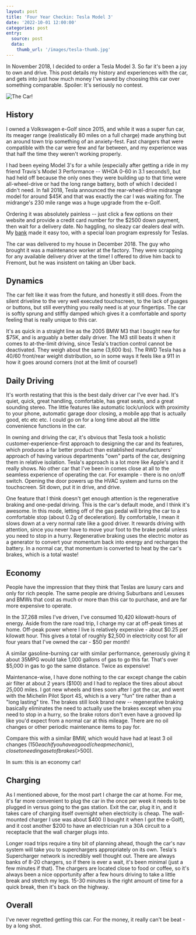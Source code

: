 ```yaml
---
layout: post
title: 'Four Year Checkin: Tesla Model 3'
date: '2022-10-01 12:00:00'
categories: post
entry:
  source: post
  data:
    thumb_url: '/images/tesla-thumb.jpg'
---
```


In November  2018, I decided to order a Tesla Model 3. So far it's been a joy to own and drive. This post details my history and experiences with the car, and gets into just how much money I've saved by choosing this car over something comparable. Spoiler: It's seriously no contest.

![The Car!](/images/tesla.jpg)

## History

I owned a Volkswagen e-Golf since 2015, and while it was a super fun car, its meager range (realistically 80 miles on a full charge) made anything but an around town trip something of an anxiety-fest. Fast chargers that were compatible with the car were few and far between, and my experience was that half the time they weren't working properly.

I had been eyeing Model 3's for a while (especially after getting a ride in my friend Travis's Model 3 Performance -- WHOA 0-60 in 3.1 seconds!), but had held off because the only ones they were building up to that time were all-wheel-drive or had the long range battery, both of which I decided I didn't need. In fall 2018, Tesla announced the rear-wheel-drive midrange model for around $45K and that was exactly the car I was waiting for. The midrange's 230 mile range was a huge upgrade from the e-Golf.

Ordering it was absolutely painless -- just click a few options on their website and provide a credit card number for the $2500 down payment, then wait for a delivery date. No haggling, no sleazy car dealers deal with. My [bank](https://starone.org/) made it easy too, with a special loan program expressly for Teslas.

The car was delivered to my house in December 2018. The guy who brought it was a maintenance worker at the factory. They were scrapping for any available delivery driver at the time! I offered to drive him back to Fremont, but he was insistent on taking an Uber back.

## Dynamics

The car felt like it was from the future, and honestly it still does. From the silent driveline to the very well executed touchscreen, to the lack of guages or buttons, but still everything you really need is at your fingertips. The car is softly sprung and stiffly damped which gives it a comfortable and sporty feeling that is really unique to this car.

It's as quick in a straight line as the 2005 BMW M3 that I bought new for $75K, and is arguably a better daily driver. The M3 still beats it when it comes to at-the-limit driving, since Tesla's traction control cannot be deactivated. They weigh about the same (3,600 lbs). The RWD Tesla has a 40/60 front/rear weight distribution, so in some ways it feels like a 911 in how it goes around corners (not at the limit of course!)

## Daily Driving

It's worth restating that this is the best daily driver car I've ever had. It's quiet, quick, great handling, comfortable, has great seats, and a great sounding stereo. The little features like automatic lock/unlock with proximity to your phone, automatic garage door closing, a mobile app that is actually good, etc etc etc. I could go on for a long time about all the little convenience functions in the car.

In owning and driving the car, it's obvious that Tesla took a holistic customer-experience-first approach to designing the car and its features, which produces a far better product than established manufacturers' approach of having various departments "own" parts of the car, designing them in relative isolation. Tesla's approach is a lot more like Apple's and it really shows. No other car that I've been in comes close at all to the seamless experience of operating the car. For example - there is no on/off switch. Opening the door powers up the HVAC system and turns on the touchscreen. Sit down, put it in drive, and drive.

One feature that I think doesn't get enough attention is the regenerative braking and one-pedal driving. This is the car's default mode, and I think it's awesome. In this mode, letting off of the gas pedal will bring the car to a comfortable stop (about 0.2g of deceleration). By comfortable, I mean it slows down at a very normal rate like a good driver. It rewards driving with attention, since you never have to move your foot to the brake pedal unless you need to stop in a hurry. Regenerative braking uses the electric motor as a generator to convert your momentum back into energy and recharges the battery. In a normal car, that momentum is converted to heat by the car's brakes, which is a total waste!

## Economy

People have the impression that they think that Teslas are luxury cars and only for rich people. The same people are driving Suburbans and Lexuses and BMWs that cost as much or more than this car to purchase, and are far more expensive to operate.

In the 37,268 miles I've driven, I've consumed 10,420 kilowatt-hours of energy. Aside from the rare road trip, I charge my car at off-peak times at home. Off-peak power where I live is relatively expensive - about $0.25 per kilowatt hour. This gives a total of roughly $2,500 in electricity cost for all four years that I've owned the car - $50 per month!

A similar gasoline-burning car with similar performance, generously giving it about 35MPG would take 1,000 gallons of gas to go this far. That's over $5,000 in gas to go the same distance. Twice as expensive!

Maintenance-wise, I have done nothing to the car except change the cabin air filter at about 2 years ($100) and I had to replace the tires about about 25,000 miles. I got new wheels and tires soon after I got the car, and went with the Michelin Pilot Sport 4S, which is a very "fun" tire rather than a "long lasting" tire. The brakes still look brand new -- regenerative braking basically eliminates the need to actually use the brakes except when you need to stop in a hurry, so the brake rotors don't even have a grooved lip like you'd expect from a normal car at this mileage. There are no oil changes or other periodic maintenance items to pay for.

Compare this with a similar BMW, which would have had at least 3 oil changes ($150 each if you have a good/cheap mechanic), close to needing a set of brakes (>$500).

In sum: this is an economy car!

## Charging

As I mentioned above, for the most part I charge the car at home. For me, it's far more convenient to plug the car in the once per week it needs to be plugged in versus going to the gas station. Exit the car, plug it in, and it takes care of charging itself overnight when electricity is cheap. The wall-mounted charger I use was about $400 (I bought it when I got the e-Golf), and it cost another $200 to have an electrician run a 30A circuit to a receptacle that the wall charger plugs into.

Longer road trips require a tiny bit of planning ahead, though the car's nav system will take you to superchargers appropriately on its own. Tesla's Supercharger network is incredibly well thought out. There are always banks of 8-20 chargers, so if there is ever a wait, it's been minimal (just a few minutes if that). The chargers are located close to food or coffee, so it's always been a nice opportunity after a few hours driving to take a little break and stretch my legs. 15-30 minutes is the right amount of time for a quick break, then it's back on the highway.

## Overall
I've never regretted getting this car. For the money, it really can't be beat - by a long shot.
